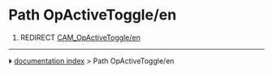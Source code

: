 # Path OpActiveToggle/en
1.  REDIRECT [CAM_OpActiveToggle/en](CAM_OpActiveToggle/en.md)



---
⏵ [documentation index](../README.md) > Path OpActiveToggle/en

